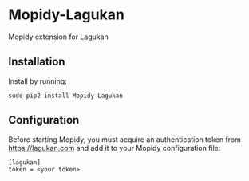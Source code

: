 # Mopidy-Lagukan

Mopidy extension for Lagukan

## Installation

Install by running:

```
sudo pip2 install Mopidy-Lagukan
````

## Configuration

Before starting Mopidy, you must acquire an authentication token
from https://lagukan.com and add it to your Mopidy configuration file:

```
[lagukan]
token = <your token>
```
